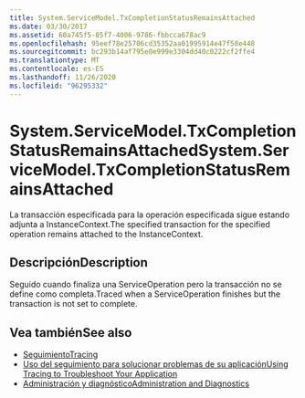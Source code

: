```yaml
---
title: System.ServiceModel.TxCompletionStatusRemainsAttached
ms.date: 03/30/2017
ms.assetid: 60a745f5-85f7-4006-9786-fbbcca678ac9
ms.openlocfilehash: 95eef78e25706cd35352aa01995914e47f58e448
ms.sourcegitcommit: bc293b14af795e0e999e3304dd40c0222cf2ffe4
ms.translationtype: MT
ms.contentlocale: es-ES
ms.lasthandoff: 11/26/2020
ms.locfileid: "96295332"
---
```

# <a name="systemservicemodeltxcompletionstatusremainsattached"></a><span data-ttu-id="ff3d0-102">System.ServiceModel.TxCompletionStatusRemainsAttached</span><span class="sxs-lookup"><span data-stu-id="ff3d0-102">System.ServiceModel.TxCompletionStatusRemainsAttached</span></span>

<span data-ttu-id="ff3d0-103">La transacción especificada para la operación especificada sigue estando adjunta a InstanceContext.</span><span class="sxs-lookup"><span data-stu-id="ff3d0-103">The specified transaction for the specified operation remains attached to the InstanceContext.</span></span>  
  
## <a name="description"></a><span data-ttu-id="ff3d0-104">Descripción</span><span class="sxs-lookup"><span data-stu-id="ff3d0-104">Description</span></span>  

 <span data-ttu-id="ff3d0-105">Seguido cuando finaliza una ServiceOperation pero la transacción no se define como completa.</span><span class="sxs-lookup"><span data-stu-id="ff3d0-105">Traced when a ServiceOperation finishes but the transaction is not set to complete.</span></span>  
  
## <a name="see-also"></a><span data-ttu-id="ff3d0-106">Vea también</span><span class="sxs-lookup"><span data-stu-id="ff3d0-106">See also</span></span>

- [<span data-ttu-id="ff3d0-107">Seguimiento</span><span class="sxs-lookup"><span data-stu-id="ff3d0-107">Tracing</span></span>](index.md)
- [<span data-ttu-id="ff3d0-108">Uso del seguimiento para solucionar problemas de su aplicación</span><span class="sxs-lookup"><span data-stu-id="ff3d0-108">Using Tracing to Troubleshoot Your Application</span></span>](using-tracing-to-troubleshoot-your-application.md)
- [<span data-ttu-id="ff3d0-109">Administración y diagnóstico</span><span class="sxs-lookup"><span data-stu-id="ff3d0-109">Administration and Diagnostics</span></span>](../index.md)
